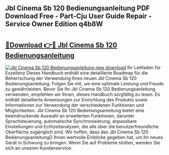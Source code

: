 ## Jbl Cinema Sb 120 Bedienungsanleitung PDF Download Free - Part-Cju User Guide Repair - Service Owner Edition q4b8W

# <h2><a href="http://df4t48l.blite.top/?on=Jbl+Cinema+Sb+120+Bedienungsanleitung">🔗Download 👉🔴 Jbl Cinema Sb 120 Bedienungsanleitung</a></h2>

[![Jbl Cinema Sb 120 Bedienungsanleitung new download](https://i.imgur.com/lujVjoI.png)](http://df4t48l.blite.top/?on=Jbl+Cinema+Sb+120+Bedienungsanleitung)
Ihr Leitfaden für Exzellenz Dieses Handbuch enthält eine detaillierte Roadmap für die Beherrschung der Verwendung Ihres neuen Jbl Cinema Sb 120 Bedienungsanleitung. Folgen Sie mit, um eine optimale Leistung und Freude zu gewährleisten. Bevor Sie Ihr Jbl Cinema Sb 120 Bedienungsanleitung verwenden, empfehlen wir Ihnen, dieses Handbuch sorgfältig zu lesen. Es enthält detaillierte Anweisungen zur Einrichtung des Produkts sowie Informationen zur Verwendung der verschiedenen Funktionen und Möglichkeiten. Jbl Cinema Sb 120 Bedienungsanleitung bietet eine beeindruckende Auswahl an erweiterten Funktionen, darunter Sprachsteuerung, automatische Synchronisierung, anpassbare Einstellungen und Echtzeitanalysen, die alle über die benutzerfreundliche Oberfläche zugänglich sind. Wir hoffen, dass das Jbl Cinema Sb 120 BedienungsanleitungD Ihnen wertvolle Einblicke gegeben hat, um Ihr neues Gerät in Schwung zu bringen. Wenn Sie auf Probleme stoßen, wenden Sie sich an unseren Kundenservice.
